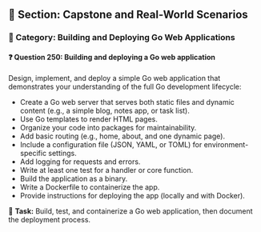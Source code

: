 ## 📘 Section: Capstone and Real-World Scenarios  
### 🔹 Category: Building and Deploying Go Web Applications  
#### ❓ Question 250: Building and deploying a Go web application

Design, implement, and deploy a simple Go web application that demonstrates your understanding of the full Go development lifecycle:

- Create a Go web server that serves both static files and dynamic content (e.g., a simple blog, notes app, or task list).
- Use Go templates to render HTML pages.
- Organize your code into packages for maintainability.
- Add basic routing (e.g., home, about, and one dynamic page).
- Include a configuration file (JSON, YAML, or TOML) for environment-specific settings.
- Add logging for requests and errors.
- Write at least one test for a handler or core function.
- Build the application as a binary.
- Write a Dockerfile to containerize the app.
- Provide instructions for deploying the app (locally and with Docker).

🔧 **Task:** Build, test, and containerize a Go web application, then document the deployment process.
